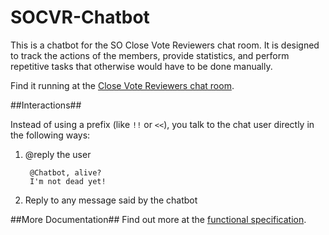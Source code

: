 SOCVR-Chatbot
=============

This is a chatbot for the SO Close Vote Reviewers chat room. It is designed to track the actions of the members, provide statistics, and perform repetitive tasks that otherwise would have to be done manually.

Find it running at the [Close Vote Reviewers chat room](http://chat.stackoverflow.com/rooms/41570/so-close-vote-reviewers).

##Interactions##

Instead of using a prefix (like `!!` or `<<`), you talk to the chat user directly in the following ways:

1. @reply the user

        @Chatbot, alive?
        I'm not dead yet!
2. Reply to any message said by the chatbot

##More Documentation##
Find out more at the [functional specification](https://github.com/SO-Close-Vote-Reviewers/SOCVR-Chatbot/blob/master/docs/functional-specifications.md).
